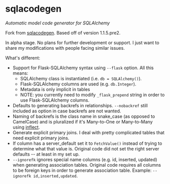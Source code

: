 sqlacodegen
=================

*Automatic model code generator for SQLAlchemy*

Fork from <a href="https://pypi.python.org/pypi/sqlacodegen">sqlacodegen</a>. Based off of version 1.1.5.pre2.

In alpha stage. No plans for further development or support. I just want to share my modifications with people facing similar issues.

What's different:
* Support for Flask-SQLAlchemy syntax using `--flask` option. All this means:
  * SQLAlchemy class is instantiated (i.e. `db = SQLAlchemy()`).
  * Flask-SQLAlchemy columns are used (e.g. `db.Integer`).
  * Metadata is only implicit in tables
  * NOTE: you currently need to modify `_flask_prepend` string in order to use Flask-SQLAlchemy columns.
* Defaults to generating backrefs in relationships. `--nobackref` still included as option in case backrefs are not wanted. 
* Naming of backrefs is the class name in snake_case (as opposed to CamelCase) and is pluralized if it's Many-to-One or Many-to-Many using <a href="https://pypi.python.org/pypi/inflect">inflect</a>.
* Generate explicit primary joins. I deal with pretty complicated tables that need explicit primary joins.
* If column has a server_default set it to `FetchValue()` instead of trying to determine what that value is. Original code did not set the right server defaults -- at least in my set up.
* `--ignorefk` ignores special name columns (e.g. id, inserted, updated) when generating association tables. Original code requires all columns to be foreign keys in order to generate association table. Example: `--ignorefk id,inserted,updated`.
